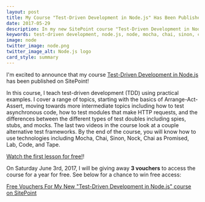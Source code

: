 ```yaml
---
layout: post
title: My Course "Test-Driven Development in Node.js" Has Been Published on SitePoint!
date: 2017-05-29
description: In my new SitePoint course "Test-Driven Development in Node.js", I teach test-driven development using practical examples, covering a range of topics including the fundamental theory, testing asynchronous code, and the different types of test doubles.
keywords: test-driven development, node.js, node, mocha, chai, sinon, chai as promised, nock, lab, tape, tap, testing, test, tdd, bdd, behavior-driven development, javascript, jasmine, assert, expect, assertions, mocking, mock, spy, stub, test double, fake, real-world example'
image: node
twitter_image: node.png
twitter_image_alt: Node.js logo
card_style: summary
---
```


I'm excited to announce that my course [Test-Driven Development in Node.js](https://www.sitepoint.com/premium/courses/test-driven-development-in-node-js-2932/?aref=dtang) has been published on SitePoint!

In this course, I teach test-driven development (TDD) using practical examples. I cover a range of topics, starting with the basics of Arrange-Act-Assert, moving towards more intermediate topics including how to test asynchronous code, how to test modules that make HTTP requests, and the differences between the different types of test doubles including spies, stubs, and mocks. The last two videos in the course look at a couple alternative test frameworks. By the end of the course, you will know how to use technologies including Mocha, Chai, Sinon, Nock, Chai as Promised, Lab, Code, and Tape.

[Watch the first lesson for free!](https://www.sitepoint.com/premium/courses/test-driven-development-in-node-js-2932/?aref=dtang)!

On Saturday June 3rd, 2017, I will be giving away __3 vouchers__ to access the course for a year for free. See below for a chance to win free access:

<a class="e-widget" href="https://gleam.io/LFNFC/free-vouchers-for-my-new-testdriven-development-in-nodejs-course-on-sitepoint" rel="nofollow">Free Vouchers For My New &quot;Test-Driven Development in Node.js&quot; course on SitePoint</a>
<script type="text/javascript" src="https://js.gleam.io/e.js" async="true"></script>
